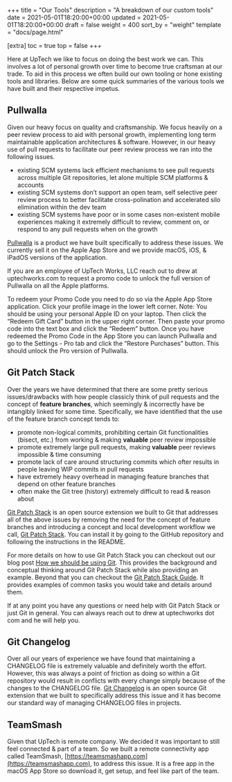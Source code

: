 +++
title = "Our Tools"
description = "A breakdown of our custom tools"
date = 2021-05-01T18:20:00+00:00
updated = 2021-05-01T18:20:00+00:00
draft = false
weight = 400
sort_by = "weight"
template = "docs/page.html"

[extra]
toc = true
top = false
+++

Here at UpTech we like to focus on doing the best work we can. This involves a lot of personal growth over time to become true craftsman at our trade. To aid in this process we often build our own tooling or hone existing tools and libraries. Below are some quick summaries of the various tools we have built and their respective impetus.

## Pullwalla

Given our heavy focus on quality and craftsmanship. We focus heavily on a peer review process to aid with personal growth, implementing long term maintainable application architectures & software. However, in our heavy use of pull requests to facilitate our peer review process we ran into the following issues.

* existing SCM systems lack efficient mechanisms to see pull requests across multiple Git repositories, let alone multiple SCM platforms & accounts
* existing SCM systems don’t support an open team, self selective peer review process to better facilitate cross-polination and accelerated silo elimination within the dev team
* existing SCM systems have poor or in some cases non-existent mobile experiences making it extremely difficult to review, comment on, or respond to any pull requests when on the growth

[Pullwalla][] is a product we have built specifically to address these issues. We currently sell it on the Apple App Store and we provide macOS, iOS, & iPadOS versions of the application.

If you are an employee of UpTech Works, LLC reach out to drew at uptechworks.com to request a promo code to unlock the full version of Pullwalla on all the Apple platforms.

To redeem your Promo Code you need to do so via the Apple App Store application. Click your profile image in the lower left corner. Note: You should be using your personal Apple ID on your laptop. Then click the “Redeem Gift Card” button in the upper right corner. Then paste your promo code into the text box and click the “Redeem” button. Once you have redeemed the Promo Code in the App Store you can launch Pullwalla and go to the Settings - Pro tab and click the “Restore Purchases” button. This should unlock the Pro version of Pullwalla.

## Git Patch Stack

Over the years we have determined that there are some pretty serious issues/drawbacks with how people classicly think of pull requests and the concept of **feature branches**, which seemingly & incorrectly have be intangibly linked for some time. Specifically, we have identified that the use of the feature branch concept tends to:

* promote non-logical commits, prohibiting certain Git functionalities (bisect, etc.) from working & making **valuable** peer review impossible
* promote extremely large pull requests, making **valuable** peer reviews impossible & time consuming
* promote lack of care around structuring commits which ofter results in people leaving WIP commits in pull requests
* have extremely heavy overhead in managing feature branches that depend on other feature branches
* often make the Git tree (history) extremely difficult to read & reason about

[Git Patch Stack][] is an open source extension we built to Git that addresses all of the above issues by removing the need for the concept of feature branches and introducing a concept and local development workflow we call, [Git Patch Stack][]. You can install it by going to the GitHub repository and following the instructions in the README.

For more details on how to use Git Patch Stack you can checkout out our blog post [How we should be using Git][]. This provides the background and conceptual thinking around Git Patch Stack while also providing an example. Beyond that you can checkout the [Git Patch Stack Guide][]. It provides examples of common tasks you would take and details around them.

If at any point you have any questions or need help with Git Patch Stack or just Git in general. You can always reach out to drew at uptechworks dot com and he will help you.

## Git Changelog

Over all our years of experience we have found that maintaining a CHANGELOG file is extremely valuable and definitely worth the effort. However, this was always a point of friction as doing so within a Git repository would result in conflicts with every change simply because of the changes to the CHANGELOG file. [Git Changelog][] is an open source Git extension that we built to specifically address this issue and it has become our standard way of managing CHANGELOG files in projects.

## TeamSmash

Given that UpTech is remote company. We decided it was important to still feel connected & part of a team. So we built a remote connectivity app called TeamSmash, [https://teamsmashapp.com](https://teamsmashapp.com), to address this issue. It is a free app in the macOS App Store so download it, get setup, and feel like part of the team.

[Pullwalla]: https://pullwalla.com
[Git Patch Stack]: https://github.com/uptech/git-ps 
[How we should be using Git]: https://upte.ch/blog/how-we-should-be-using-git/
[Git Patch Stack Guide]: https://github.com/uptech/git-ps/wiki/Guide
[Git Changelog]: https://github.com/uptech/git-cl 
